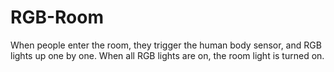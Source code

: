 # RGB-Room
When people enter the room, they trigger the human body sensor, and RGB lights up one by one. When all RGB lights are on, the room light is turned on.
